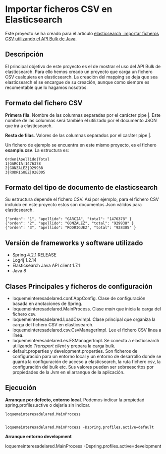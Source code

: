 # Importar ficheros CSV en Elasticsearch

Este proyecto se ha creado para el artículo [elasticsearch, importar ficheros CSV utilizando el API Bulk de Java](https://loquemeinteresadelared.wordpress.com/2015/09/08/elasticsearch-importar-ficheros-csv-utilizando-el-api-bulk-de-java/).


## Descripción

El principal objetivo de este proyecto es el de mostrar el uso del API Bulk de elasticsearch. Para ello hemos creado un proyecto que carga un fichero CSV cualquiera en elasticsearch. La creación del mapping se deja que sea elasticsearch el se encargue de su creación, aunque como siempre es recomentable que lo hagamos nosotros. 


## Formato del fichero CSV  

**Primera fila**. Nombre de las columnas separadas por el carácter pipe |. Este nombre de las columnas será también el utilizado por el documento JSON que irá a elasticsearch.

**Resto de filas**. Valores de las columnas separados por el caráter pipe |.

Un fichero de ejemplo se encuentra en este mismo proyecto, es el fichero **example.csv**. La estructura es:

~~~~
Orden|Apellido|Total
1|GARCIA|1476378
2|GONZALEZ|929938
3|RODRIGUEZ|928305
~~~~

## Formato del tipo de documento de elasticsearch

Su estructura depende el fichero CSV. Así por ejemplo, para el fichero CSV incluido en este proyecto estos son documentos Json válidos para elasticsearch.

~~~~
{"orden": "1", "apellido": "GARCIA", "total": "1476378" }
{"orden": "2", "apellido": "GONZALEZ", "total": "929938" }
{"orden": "3", "apellido": "RODRIGUEZ", "total": "928305" }
~~~~

## Versión de frameworks y software utilizado

- Spring 4.2.1.RELEASE
- Log4j 1.2.14
- Elasticsearch Java API client 1.7.1
- Java 8

## Clases Principales y ficheros de configuración

- loquemeinteresadelared.conf.AppConfig. Clase de configuración basada en anotaciones de Spring.
- loquemeinteresadelared.MainProcess. Clase *main* que inicia la carga del fichero csv.
- loquemeinteresadelared.LoadCsvImpl. Clase principal que organiza la carga del fichero CSV en elasticsearch.
- loquemeinteresadelared.csv.CsvManagerImpl. Lee el fichero CSV línea a línea.
- loquemeinteresadelared.es.ESManagerImpl. Se conecta a elasticsearch utilizando *Transport client* y prepara la carga bulk.
- default.properties y development.properties. Son ficheros de configuración para un entorno local y un entorno de desarrollo donde se guarda la configuración de acceso a elasticsearch, la ruta fichero csv, la configuración del bulk etc. Sus valores pueden ser sobreescritos por propiedades de la Jvm en el arranque de la aplicación.


## Ejecución 

**Arranque por defecto, entorno local**. Podemos indicar la propiedad spring.profiles.active o dejarla sin indicar. 

~~~~
loquemeinteresadelared.MainProcess 
~~~~

~~~~

loquemeinteresadelared.MainProcess -Dspring.profiles.active=default
~~~~

**Arranque entorno development**

loquemeinteresadelared.MainProcess -Dspring.profiles.active=development